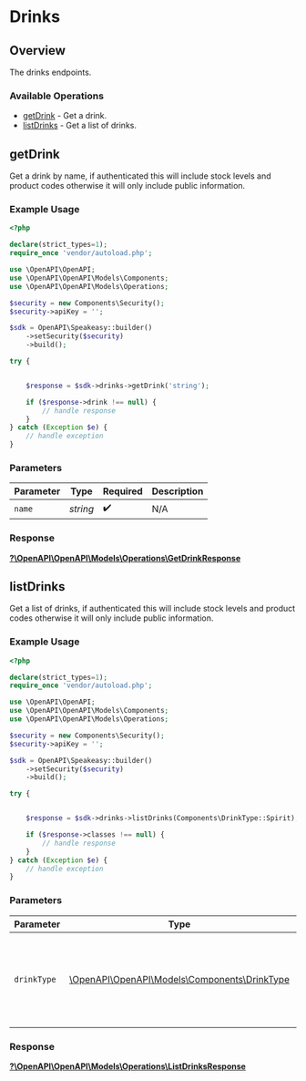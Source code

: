 # Drinks


## Overview

The drinks endpoints.

### Available Operations

* [getDrink](#getdrink) - Get a drink.
* [listDrinks](#listdrinks) - Get a list of drinks.

## getDrink

Get a drink by name, if authenticated this will include stock levels and product codes otherwise it will only include public information.

### Example Usage

```php
<?php

declare(strict_types=1);
require_once 'vendor/autoload.php';

use \OpenAPI\OpenAPI;
use \OpenAPI\OpenAPI\Models\Components;
use \OpenAPI\OpenAPI\Models\Operations;

$security = new Components\Security();
$security->apiKey = '';

$sdk = OpenAPI\Speakeasy::builder()
    ->setSecurity($security)
    ->build();

try {


    $response = $sdk->drinks->getDrink('string');

    if ($response->drink !== null) {
        // handle response
    }
} catch (Exception $e) {
    // handle exception
}
```

### Parameters

| Parameter          | Type               | Required           | Description        |
| ------------------ | ------------------ | ------------------ | ------------------ |
| `name`             | *string*           | :heavy_check_mark: | N/A                |


### Response

**[?\OpenAPI\OpenAPI\Models\Operations\GetDrinkResponse](../../Models/Operations/GetDrinkResponse.md)**


## listDrinks

Get a list of drinks, if authenticated this will include stock levels and product codes otherwise it will only include public information.

### Example Usage

```php
<?php

declare(strict_types=1);
require_once 'vendor/autoload.php';

use \OpenAPI\OpenAPI;
use \OpenAPI\OpenAPI\Models\Components;
use \OpenAPI\OpenAPI\Models\Operations;

$security = new Components\Security();
$security->apiKey = '';

$sdk = OpenAPI\Speakeasy::builder()
    ->setSecurity($security)
    ->build();

try {


    $response = $sdk->drinks->listDrinks(Components\DrinkType::Spirit);

    if ($response->classes !== null) {
        // handle response
    }
} catch (Exception $e) {
    // handle exception
}
```

### Parameters

| Parameter                                                                            | Type                                                                                 | Required                                                                             | Description                                                                          |
| ------------------------------------------------------------------------------------ | ------------------------------------------------------------------------------------ | ------------------------------------------------------------------------------------ | ------------------------------------------------------------------------------------ |
| `drinkType`                                                                          | [\OpenAPI\OpenAPI\Models\Components\DrinkType](../../Models/Components/DrinkType.md) | :heavy_minus_sign:                                                                   | The type of drink to filter by. If not provided all drinks will be returned.         |


### Response

**[?\OpenAPI\OpenAPI\Models\Operations\ListDrinksResponse](../../Models/Operations/ListDrinksResponse.md)**

